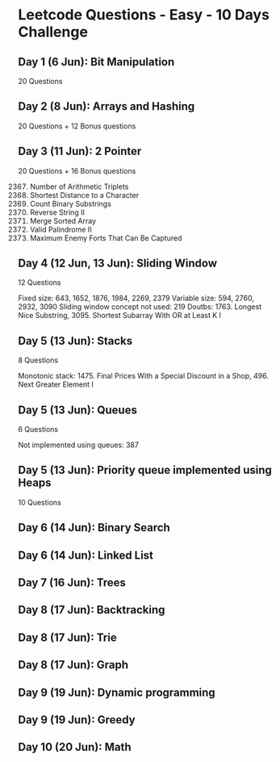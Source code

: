 # Leetcode Questions - Easy - 10 Days Challenge 

## Day 1 (6 Jun): Bit Manipulation
20 Questions

## Day 2 (8 Jun): Arrays and Hashing
20 Questions + 12 Bonus questions

## Day 3 (11 Jun): 2 Pointer
20 Questions + 16 Bonus questions

2367. Number of Arithmetic Triplets
821. Shortest Distance to a Character
696. Count Binary Substrings
541. Reverse String II
88. Merge Sorted Array
680. Valid Palindrome II
2511. Maximum Enemy Forts That Can Be Captured

## Day 4 (12 Jun, 13 Jun): Sliding Window
12 Questions

Fixed size: 643, 1652, 1876, 1984, 2269, 2379
Variable size: 594, 2760, 2932, 3090
Sliding window concept not used: 219
Doutbs: 1763. Longest Nice Substring, 3095. Shortest Subarray With OR at Least K I

## Day 5 (13 Jun): Stacks
8 Questions

Monotonic stack: 1475. Final Prices With a Special Discount in a Shop, 496. Next Greater Element I

## Day 5 (13 Jun): Queues
6 Questions

Not implemented using queues: 387

## Day 5 (13 Jun): Priority queue implemented using Heaps
10 Questions

## Day 6 (14 Jun): Binary Search
## Day 6 (14 Jun): Linked List

## Day 7 (16 Jun): Trees

## Day 8 (17 Jun): Backtracking
## Day 8 (17 Jun): Trie
## Day 8 (17 Jun): Graph

## Day 9 (19 Jun): Dynamic programming
## Day 9 (19 Jun): Greedy

## Day 10 (20 Jun): Math


